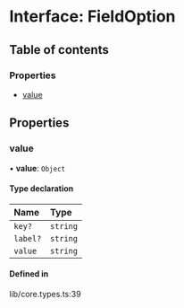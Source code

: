 # Interface: FieldOption

## Table of contents

### Properties

- [value](../wiki/FieldOption#value)

## Properties

### value

• **value**: `Object`

#### Type declaration

| Name | Type |
| :------ | :------ |
| `key?` | `string` |
| `label?` | `string` |
| `value` | `string` |

#### Defined in

lib/core.types.ts:39
